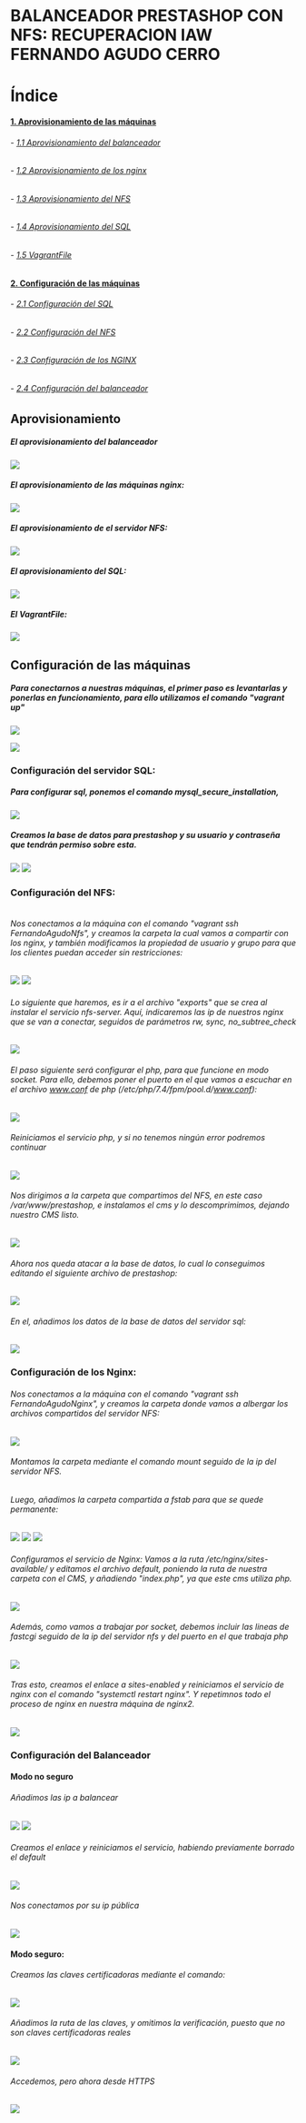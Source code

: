 # BALANCEADOR PRESTASHOP CON NFS: RECUPERACION IAW FERNANDO AGUDO CERRO 

# Índice
#### [1. Aprovisionamiento de las máquinas ](#id1)
###### - [1.1 Aprovisionamiento del balanceador ](#id2)
###### - [1.2 Aprovisionamiento de los nginx ](#id3)
###### - [1.3 Aprovisionamiento del NFS ](#id4)
###### - [1.4 Aprovisionamiento del SQL ](#id5)
###### - [1.5 VagrantFile ](#id6)
#### [2. Configuración de las máquinas ](#id7)
###### - [2.1 Configuración del SQL ](#id8)
###### - [2.2 Configuración del NFS ](#id9)
###### - [2.3 Configuración de los NGINX ](#id10)
###### - [2.4 Configuración del balanceador ](#id11)

## Aprovisionamiento<a name="id1"></a>

##### El aprovisionamiento del balanceador<a name="id2"></a>
![](/IMAGENES/AprovBal.png)

##### El aprovisionamiento de las máquinas nginx:<a name="id3"></a>
![](/IMAGENES/AprovNginx.png)

##### El aprovisionamiento de el servidor NFS:<a name="id4"></a>
![](/IMAGENES/AprovNFS.png)

##### El aprovisionamiento del SQL:<a name="id5"></a>
![](/IMAGENES/AprovSQL.png)

##### El VagrantFile: <a name="id6"></a>
![](/IMAGENES/vagrantfile.jpg)

## Configuración de las máquinas<a name="id7"></a>
##### Para conectarnos a nuestras máquinas, el primer paso es levantarlas y ponerlas en funcionamiento, para ello utilizamos el comando "vagrant up"
![](/IMAGENES/vagrantup.png)

![](/IMAGENES/vagrantstatus.png)

### Configuración del servidor SQL:<a name="id8"></a>

##### Para configurar sql, ponemos el comando mysql_secure_installation, 
![](/IMAGENES/sql/sql1.png)


##### Creamos la base de datos para prestashop y su usuario y contraseña que tendrán permiso sobre esta.
![](/IMAGENES/sql/sql2.png)
![](/IMAGENES/sql/sql3.png)


### Configuración del NFS:<a name="id9"></a>
![]()
###### Nos conectamos a la máquina con el comando "vagrant ssh FernandoAgudoNfs", y creamos la carpeta la cual vamos a compartir con los nginx, y también modificamos la propiedad de usuario y grupo para que los clientes puedan acceder sin restricciones:
![](/IMAGENES/nfs/nfs1.png)
![](/IMAGENES/nfs/nfs.png)

###### Lo siguiente que haremos, es ir a el archivo "exports" que se crea al instalar el servicio nfs-server. Aquí, indicaremos las ip de nuestros nginx que se van a conectar, seguidos de parámetros rw, sync, no_subtree_check
![](/IMAGENES/nfs/nfs2.png)


###### El paso siguiente será configurar el php, para que funcione en modo socket. Para ello, debemos poner el puerto en el que vamos a escuchar en el archivo www.conf de php (/etc/php/7.4/fpm/pool.d/www.conf):
![](/IMAGENES/nfs/nfs4.png)

###### Reiniciamos el servicio php, y si no tenemos ningún error podremos continuar
![](/IMAGENES/nfs/nfs5.png)


###### Nos dirigimos a la carpeta que compartimos del NFS, en este caso /var/www/prestashop, e instalamos el cms y lo descomprimimos, dejando nuestro CMS listo.
![](/IMAGENES/nfs/nfs6.png)

###### Ahora nos queda atacar a la base de datos, lo cual lo conseguimos editando el siguiente archivo de prestashop:
![](/IMAGENES/nfs/dbslave1.png)
###### En el, añadimos los datos de la base de datos del servidor sql:
![](/IMAGENES/nfs/dbslave2.png)


### Configuración de los Nginx:<a name="id10"></a>

###### Nos conectamos a la máquina con el comando "vagrant ssh FernandoAgudoNginx", y creamos la carpeta donde vamos a albergar los archivos compartidos del servidor NFS:
![](/IMAGENES/nginx/nginx1.png)

###### Montamos la carpeta mediante el comando mount seguido de la ip del servidor NFS.
###### Luego, añadimos la carpeta compartida a fstab para que se quede permanente:
![](/IMAGENES/nginx/nginx2.png)
![](/IMAGENES/nginx/fstab1.png)
![](/IMAGENES/nginx/fstab2.png)

###### Configuramos el servicio de Nginx: Vamos a la ruta /etc/nginx/sites-available/ y editamos el archivo default, poniendo la ruta de nuestra carpeta con el CMS, y añadiendo "index.php", ya que este cms utiliza php.
![](/IMAGENES/nginx/nginx3.png)


###### Además, como vamos a trabajar por socket, debemos incluir las lineas de fastcgi seguido de la ip del servidor nfs y del puerto en el que trabaja php
![](/IMAGENES/nginx/nginx4.png)

###### Tras esto, creamos el enlace a sites-enabled y reiniciamos el servicio de nginx con el comando "systemctl restart nginx". Y repetimnos todo el proceso de nginx en nuestra máquina de nginx2.

![](/IMAGENES/nginx/nginx5.png)


### Configuración del Balanceador<a name="id10"></a>

#### Modo no seguro
###### Añadimos las ip a balancear
![](/IMAGENES/bal/bal1.png)
![](/IMAGENES/bal/bal2.png)
###### Creamos el enlace y reiniciamos el servicio, habiendo previamente borrado el default
![](/IMAGENES/bal/bal3.png)

###### Nos conectamos por su ip pública
![](/IMAGENES/bal/bal4.png)

#### Modo seguro:
###### Creamos las claves certificadoras mediante el comando:
![](/IMAGENES/bal/seguro1.png)
###### Añadimos la ruta de las claves, y omitimos la verificación, puesto que no son claves certificadoras reales
![](/IMAGENES/bal/seguro2.png)
###### Accedemos, pero ahora desde HTTPS
![](/IMAGENES/bal/seguro3.png)